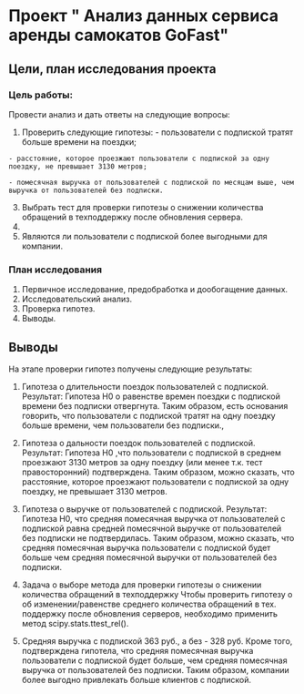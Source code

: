 # Проект " Анализ данных сервиса аренды самокатов GoFast"

## Цели, план исследования проекта


###  Цель работы:
Провести анализ и дать ответы на следующие вопросы:

   1. Проверить следующие гипотезы:
    - пользователи с подпиской тратят больше времени на поездки;
      
    - расстояние, которое проезжают пользователи с подпиской за одну поездку, не превышает 3130 метров;
    
    - помесячная выручка от пользователей с подпиской по месяцам выше, чем выручка от пользователей без подписки.
    
   3. Выбрать тест для проверки гипотезы  о снижении количества обращений в техподдержку после обновления сервера.
   4. 
   5. Являются ли пользователи с подпиской более выгодными для компании.


### План исследования

1. Первичное исследование, предобработка и дообогащение данных.
2. Исследовательский анализ. 
3. Проверка гипотез.
4. Выводы.

## Выводы

На этапе проверки гипотез получены следующие результаты:

1. Гипотеза о длительности поездок пользователей с подпиской. 
    Результат: Гипотеза H0 о равенстве времен поездки с подпиской времени без подписки отвергнута.
    Таким образом, есть основания говорить, что пользователи с подпиской тратят на одну поездку больше времени, чем пользователи без подписки.,

2. Гипотеза о дальности поездок пользователей с подпиской.
    Результат: Гипотеза H0 ,что пользователи с подпиской в среднем проезжают 3130 метров за одну поездку (или менее т.к. тест правосторонний) подтверждена.
    Таким образом, можно сказать, что расстояние, которое проезжают пользователи с подпиской за одну поездку, не превышает 3130 метров.

3. Гипотеза о выручке от пользователей  с подпиской.
    Результат: Гипотеза H0, что средняя помесячная выручка от пользователей с подпиской равна средней помесячной выручке от пользователей без подписки не подтвердилась. 
    Таким образом, можно сказать, что средняя помесячная выручка пользователи с подпиской будет больше чем средняя помесячной выручки от пользователей без подписки. 

4. Задача о выборе метода для проверки гипотезы о снижении количества обращений в техподдержку
    Чтобы проверить гипотезу о об изменении/равенстве среднего количества обращений в тех. 
поддержку после обновления серверов, необходимо применить метод scipy.stats.ttest_rel().

5. Средняя выручка с подпиской 363 руб., а без - 328 руб. Кроме того, подтверждена гипотела, 
что средняя помесячная выручка пользователи с подпиской будет больше, чем средняя помесячная 
выручка от пользователей без подписки.
   Таким образом, компании более выгодно привлекать больше клиентов с подпиской.
